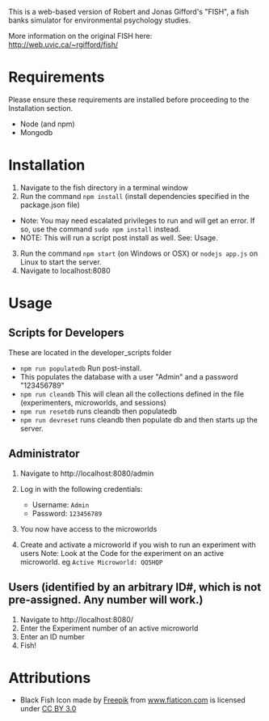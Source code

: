 This is a web-based version of Robert and Jonas Gifford's "FISH", a fish banks simulator for environmental psychology studies.

More information on the original FISH here:
http://web.uvic.ca/~rgifford/fish/

# Requirements
Please ensure these requirements are installed before proceeding to the Installation section.

* Node (and npm)
* Mongodb

# Installation

1. Navigate to the fish directory in a terminal window
2. Run the command `npm install` (install dependencies specified in the package.json file)
  * Note: You may need escalated privileges to run and will get an error. If so, use the command `sudo npm install` instead.
  * NOTE: This will run a script post install as well. See: Usage.
3. Run the command `npm start` (on Windows or OSX) or `nodejs app.js` on Linux to start the server.
4. Navigate to localhost:8080

# Usage

## Scripts for Developers
These are located in the developer_scripts folder

* `npm run populatedb` Run post-install.
 * This populates the database with a user "Admin" and a password "123456789"
* `npm run cleandb` This will clean all the collections defined in the file (experimenters, microworlds, and sessions)
* `npm run resetdb` runs cleandb then populatedb
* `npm run devreset` runs cleandb then populate db and then starts up the server.

## Administrator
1. Navigate to http://localhost:8080/admin
2. Log in with the following credentials:
   * Username: `Admin`
   * Password: `123456789`

3. You now have access to the microworlds
4. Create and activate a microworld if you wish to run an experiment with users
   Note: Look at the Code for the experiment on an active microworld. eg `Active Microworld: QQ5HQP`
 
## Users (identified by an arbitrary ID#, which is not pre-assigned. Any number will work.)
1. Navigate to http://localhost:8080/
2. Enter the Experiment number of an active microworld
3. Enter an ID number
4. Fish!


# Attributions
* Black Fish Icon made by <a href="http://www.freepik.com" title="Freepik">Freepik</a> from <a href="http://www.flaticon.com" title="Flaticon">www.flaticon.com</a> is licensed under <a href="http://creativecommons.org/licenses/by/3.0/" title="Creative Commons BY 3.0">CC BY 3.0</a>